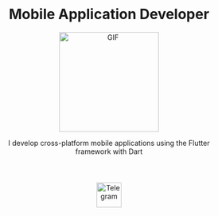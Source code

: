 <div id="header" align="center" style="padding: 20px;">
  <h1>Mobile Application Developer</h1>
  <img src="https://media.giphy.com/media/xT0GqjBCkO9BEiSEOk/giphy.gif" width="200" alt="GIF">
  <p>I develop cross-platform mobile applications using the Flutter framework with Dart</p>
</div>

<div id="badges" align="center" style="padding: 20px;">
  <a href="http://t.me/enkunove">
    <img src="https://akm-img-a-in.tosshub.com/indiatoday/images/story/202109/Telegram_1%27.jpg?size=1200:675" width="50" alt="Telegram">
  </a>
</div>

